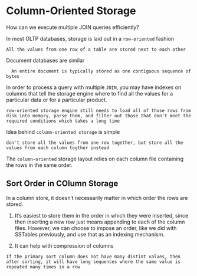 # Column-Oriented Storage
How can we execute multiple JOIN queries efficiently?

In most OLTP databases, storage is laid out in a `row-oriented` fashion
```
All the values from one row of a table are stored next to each other
```
Document databases are similar
```
  An entire document is typically stored as one contiguous sequence of bytes
```

In order to process a query with multiple `JOIN`, you may have indexes on columns that tell the storage engine where to find all the values for a particular data or for a particular product.

```
row-oriented storage engine still needs to load all of those rows from disk into memory, parse them, and filter out those that don't meet the required conditions which takes a long time
```

Idea behind `column-oriented storage` is simple
```
don't store all the values from one row together, but store all the values from each column togther instead
```

The `column-oriented` storage layout relies on each column file containing the rows in the same order.

## Sort Order in COlumn Storage
In a column store, it doesn’t necessarily matter in which order the rows are stored.
1. It’s easiest to store them in the order in which they were inserted, since then inserting a new row just means appending to each of the column files. However, we can choose to impose an order, like we did with SSTables previously, and use that as an indexing mechanism.

2. It can help with compression of columns
```
If the primary sort column does not have many distint values, then after sorting, it will have long sequences where the same value is repeated many times in a row
```
